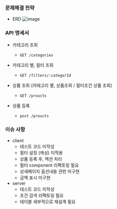 ### 문제해결 전략
- ERD
![image](https://user-images.githubusercontent.com/5827617/69479541-b88af900-0e41-11ea-8983-76ef53988787.png)

### API 명세서
 - 카테고리 조회
    - ```
      GET /categories
      ```
 - 카테고리 별, 필터 조회
    - ```
      GET /filters/:categorId
      ```      
 - 상품 조회 (카테고리 별, 상품조회 / 필터조건 상품 조회)
    - ```
      GET /proucts      
      ```
 - 상품 등록 
    - ```
      post /proucts      
      ```

### 이슈 사항 
  - client
     - 테스트 코드 미작성
     - 필터 설정 (캐싱) 미적용
     - 상품 등록 후, 액션 처리 
     - 필터 component 리팩토링 필요
     - 상세페이지 옵션내용 관련 미구현
     - 금액 표시 미구현
  - server
     - 테스트 코드 미작성
     - 조건 검색 리팩토링 필요
     - 테이블 세부적으로 재설계 필요
